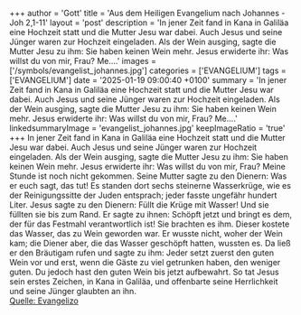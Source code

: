 +++
author = 'Gott'
title = 'Aus dem Heiligen Evangelium nach Johannes - Joh 2,1-11'
layout = 'post'
description = 'In jener Zeit fand in Kana in Galiläa eine Hochzeit statt und die Mutter Jesu war dabei. Auch Jesus und seine Jünger waren zur Hochzeit eingeladen. Als der Wein ausging, sagte die Mutter Jesu zu ihm: Sie haben keinen Wein mehr. Jesus erwiderte ihr: Was willst du von mir, Frau? Me....'
images = ['/symbols/evangelist_johannes.jpg']
categories = ['EVANGELIUM']
tags = ['EVANGELIUM']
date = '2025-01-19 09:00:40 +0100'
summary = 'In jener Zeit fand in Kana in Galiläa eine Hochzeit statt und die Mutter Jesu war dabei. Auch Jesus und seine Jünger waren zur Hochzeit eingeladen. Als der Wein ausging, sagte die Mutter Jesu zu ihm: Sie haben keinen Wein mehr. Jesus erwiderte ihr: Was willst du von mir, Frau? Me....'
linkedsummaryImage = 'evangelist_johannes.jpg'
keepImageRatio = 'true'
+++
In jener Zeit fand in Kana in Galiläa eine Hochzeit statt und die Mutter Jesu war dabei.
Auch Jesus und seine Jünger waren zur Hochzeit eingeladen.
Als der Wein ausging, sagte die Mutter Jesu zu ihm: Sie haben keinen Wein mehr.
Jesus erwiderte ihr: Was willst du von mir, Frau? Meine Stunde ist noch nicht gekommen.<!--more-->
Seine Mutter sagte zu den Dienern: Was er euch sagt, das tut!
Es standen dort sechs steinerne Wasserkrüge, wie es der Reinigungssitte der Juden entsprach; jeder fasste ungefähr hundert Liter.
Jesus sagte zu den Dienern: Füllt die Krüge mit Wasser! Und sie füllten sie bis zum Rand.
Er sagte zu ihnen: Schöpft jetzt und bringt es dem, der für das Festmahl verantwortlich ist! Sie brachten es ihm.
Dieser kostete das Wasser, das zu Wein geworden war. Er wusste nicht, woher der Wein kam; die Diener aber, die das Wasser geschöpft hatten, wussten es. Da ließ er den Bräutigam rufen
und sagte zu ihm: Jeder setzt zuerst den guten Wein vor und erst, wenn die Gäste zu viel getrunken haben, den weniger guten. Du jedoch hast den guten Wein bis jetzt aufbewahrt.
So tat Jesus sein erstes Zeichen, in Kana in Galiläa, und offenbarte seine Herrlichkeit und seine Jünger glaubten an ihn.<br> [Quelle: Evangelizo](https://evangeliumtagfuertag.org/DE/gospel)